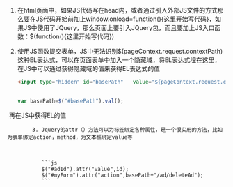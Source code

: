 1. 在html页面中，如果JS代码写在head内，或者通过引入外部JS文件的方式那么要在JS代码开始前加上window.onload=function(){这里开始写代码}，如果JS中使用了JQuery，那么页面上要引入JQuery包，而且要加上JS入口函数：$(function(){这里开始写代码})

2. 使用JS函数提交表单，JS中无法识别$(pageContext.request.contextPath)这种EL表达式，可以在页面表单中加入一个隐藏域，将EL表达式埋在这里，在JS中可以通过获得隐藏域的值来获得EL表达式的值

    

   ```html
   <input type="hidden" id="basePath"   value="${pageContext.request.contextPath}">
    
   
   ```

   ```js
   var basePath=$("#basePath").val();
   ```

​                 再在JS中获得EL的值

            3. Jquery的attr（）方法可以为标签绑定各种属性，是一个很实用的方法，比如为表单绑定action，method，为文本框绑定value等


​                

               ```js
               $("#adId").attr("value",id);
               $("#myForm").attr("action",basePath+"/ad/deleteAd");
               ```


